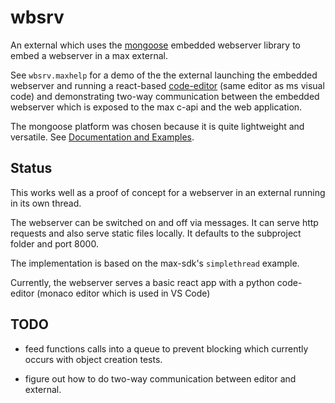 # wbsrv

An external which uses the [mongoose](https://github.com/cesanta/mongoose) embedded webserver library to embed a webserver in a max external.

See `wbsrv.maxhelp` for a demo of the the external launching the embedded webserver and running a react-based [code-editor](https://github.com/suren-atoyan/monaco-react) (same editor as ms visual code) and demonstrating two-way communication between the embedded webserver which is exposed to the max c-api and the web application.

The mongoose platform was chosen because it is quite lightweight and versatile. See [Documentation and Examples](https://mongoose.ws/documentation/).

## Status

This works well as a proof of concept for a webserver in an external running in its own thread.

The webserver can be switched on and off via messages. It can serve http requests and also serve static files locally. It defaults to the subproject folder and port 8000.

The implementation is based on the max-sdk's `simplethread` example.

Currently, the webserver serves a basic react app with a python code-editor (monaco editor which is used in VS Code)

## TODO

- feed functions calls into a queue to prevent blocking which currently occurs with object creation tests.

- figure out how to do two-way communication between editor and external.


